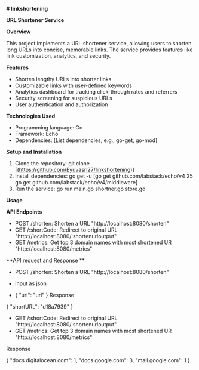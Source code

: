 **﻿# linkshortening**

**URL Shortener Service**

**Overview**

This project implements a URL shortener service, allowing users to shorten long URLs into concise, memorable links. The service provides features like link customization, analytics, and security.

**Features**

- Shorten lengthy URLs into shorter links
- Customizable links with user-defined keywords
- Analytics dashboard for tracking click-through rates and referrers
- Security screening for suspicious URLs
- User authentication and authorization

**Technologies Used**

- Programming language: Go
- Framework: Echo
- Dependencies: [List dependencies, e.g., go-get, go-mod]

**Setup and Installation**

1. Clone the repository: git clone [(https://github.com/Eyuvasri27/linkshortening)]
2. Install dependencies: go get -u [go get github.com/labstack/echo/v4
  25 go get github.com/labstack/echo/v4/middleware]
4. Run the service: go run main.go shortner.go store.go

**Usage**

**API Endpoints**

- POST /shorten: Shorten a URL "http://localhost:8080/shorten"
- GET /:shortCode: Redirect to original URL "http://localhost:8080/:shortenurloutput"
- GET /metrics: Get top 3 domain names with most shortened UR "http://localhost:8080/metrics"

  
**API request and Response **
- POST /shorten: Shorten a URL "http://localhost:8080/shorten"

- input as json
- {
  "url": "url"
  }
Response

{
  "shortURL": "d18a7939"
}

- GET /:shortCode: Redirect to original URL "http://localhost:8080/:shortenurloutput"
- GET /metrics: Get top 3 domain names with most shortened UR "http://localhost:8080/metrics"

Response

{
  "docs.digitalocean.com": 1,
  "docs.google.com": 3,
  "mail.google.com": 1
}



